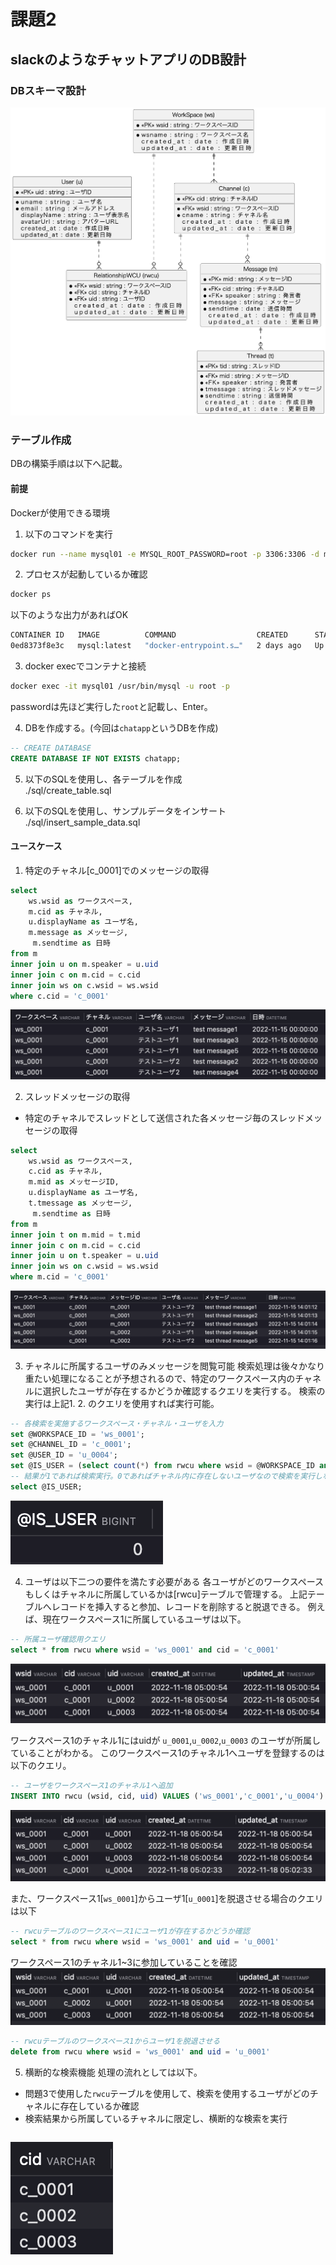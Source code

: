 # 課題2
## slackのようなチャットアプリのDB設計

### DBスキーマ設計
![ER図](./ER/er2.png)

### テーブル作成
DBの構築手順は以下へ記載。

#### 前提
Dockerが使用できる環境

1. 以下のコマンドを実行
```bash
docker run --name mysql01 -e MYSQL_ROOT_PASSWORD=root -p 3306:3306 -d mysql:latest
```
2. プロセスが起動しているか確認
```bash
docker ps
```
以下のような出力があればOK
```bash
CONTAINER ID   IMAGE          COMMAND                  CREATED      STATUS         PORTS                               NAMES
0ed8373f8e3c   mysql:latest   "docker-entrypoint.s…"   2 days ago   Up 3 seconds   0.0.0.0:3306->3306/tcp, 33060/tcp   mysql01
```

3. docker execでコンテナと接続

```bash
docker exec -it mysql01 /usr/bin/mysql -u root -p
```

passwordは先ほど実行した`root`と記載し、Enter。

4. DBを作成する。(今回は`chatapp`というDBを作成)
```sql
-- CREATE DATABASE
CREATE DATABASE IF NOT EXISTS chatapp;
```

5. 以下のSQLを使用し、各テーブルを作成  
./sql/create_table.sql

6. 以下のSQLを使用し、サンプルデータをインサート  
./sql/insert_sample_data.sql

#### ユースケース
1. 特定のチャネル[c_0001]でのメッセージの取得
   
```sql
select 
	ws.wsid as ワークスペース,
	m.cid as チャネル,
	u.displayName as ユーザ名,
	m.message as メッセージ,
	 m.sendtime as 日時
from m
inner join u on m.speaker = u.uid
inner join c on m.cid = c.cid
inner join ws on c.wsid = ws.wsid
where c.cid = 'c_0001'
```
![実行結果1](./img/usecase1.png)

2. スレッドメッセージの取得
  + 特定のチャネルでスレッドとして送信された各メッセージ毎のスレッドメッセージの取得
```sql
select 
	ws.wsid as ワークスペース,
	c.cid as チャネル,
	m.mid as メッセージID,
	u.displayName as ユーザ名,
	t.tmessage as メッセージ,
	 m.sendtime as 日時
from m 
inner join t on	m.mid = t.mid
inner join c on m.cid = c.cid
inner join u on t.speaker = u.uid
inner join ws on c.wsid = ws.wsid
where m.cid = 'c_0001'
```
![実行結果2](./img/usecase2.png)

3. チャネルに所属するユーザのみメッセージを閲覧可能
検索処理は後々かなり重たい処理になることが予想されるので、特定のワークスペース内のチャネルに選択したユーザが存在するかどうか確認するクエリを実行する。
検索の実行は上記1. 2. のクエリを使用すれば実行可能。
```sql
-- 各検索を実施するワークスペース・チャネル・ユーザを入力
set @WORKSPACE_ID = 'ws_0001';
set @CHANNEL_ID = 'c_0001';
set @USER_ID = 'u_0004';
set @IS_USER = (select count(*) from rwcu where wsid = @WORKSPACE_ID and cid = @CHANNEL_ID and uid = @USER_ID);
-- 結果が1であれば検索実行。0であればチャネル内に存在しないユーザなので検索を実行しない。
select @IS_USER;
```
![実行結果3](./img/usecase3.png)

4. ユーザは以下二つの要件を満たす必要がある
各ユーザがどのワークスペースもしくはチャネルに所属しているかは[rwcu]テーブルで管理する。
上記テーブルへレコードを挿入すると参加、レコードを削除すると脱退できる。
例えば、現在ワークスペース1に所属しているユーザは以下。
```sql
-- 所属ユーザ確認用クエリ
select * from rwcu where wsid = 'ws_0001' and cid = 'c_0001'
```
![実行結果4](./img/usecase4.png)

ワークスペース1のチャネル1にはuidが `u_0001`,`u_0002`,`u_0003` のユーザが所属していることがわかる。
このワークスペース1のチャネル1へユーザを登録するのは以下のクエリ。

```sql
-- ユーザをワークスペース1のチャネル1へ追加
INSERT INTO rwcu (wsid, cid, uid) VALUES ('ws_0001','c_0001','u_0004')
```
![実行結果4-1](./img/usecase4-1.png)


また、ワークスペース1[`ws_0001`]からユーザ1[`u_0001`]を脱退させる場合のクエリは以下
```sql
-- rwcuテーブルのワークスペース1にユーザ1が存在するかどうか確認
select * from rwcu where wsid = 'ws_0001' and uid = 'u_0001'
```
ワークスペース1のチャネル1~3に参加していることを確認
![実行結果4-2](./img/usecase4-2.png)

```sql
-- rwcuテーブルのワークスペース1からユーザ1を脱退させる
delete from rwcu where wsid = 'ws_0001' and uid = 'u_0001'
```

5. 横断的な検索機能
処理の流れとしては以下。
- 問題3で使用した`rwcu`テーブルを使用して、検索を使用するユーザがどのチャネルに存在しているか確認
- 検索結果から所属しているチャネルに限定し、横断的な検索を実行
```sql

```
![実行結果5](./img/usecase5.png)

